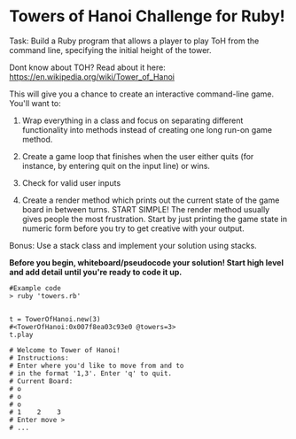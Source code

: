 # Towers of Hanoi Challenge for Ruby!

Task: Build a Ruby program that allows a player to play ToH from the command line, specifying the initial height of the tower.

Dont know about TOH? Read about it here: 
https://en.wikipedia.org/wiki/Tower_of_Hanoi

This will give you a chance to create an interactive command-line game. You'll want to:

1. Wrap everything in a class and focus on separating different functionality into methods instead of creating one long run-on game method.

2. Create a game loop that finishes when the user either quits (for instance, by entering quit on the input line) or wins.

3. Check for valid user inputs

4. Create a render method which prints out the current state of the game board in between turns. START SIMPLE! The render method usually gives people the most frustration. Start by just printing the game state in numeric form before you try to get creative with your output.

Bonus: Use a stack class and implement your solution using stacks. 

**Before you begin, whiteboard/pseudocode your solution! Start high level and add detail until you're ready to code it up.**

```
#Example code
> ruby 'towers.rb'


t = TowerOfHanoi.new(3)
#<TowerOfHanoi:0x007f8ea03c93e0 @towers=3>
t.play

# Welcome to Tower of Hanoi!
# Instructions:
# Enter where you'd like to move from and to
# in the format '1,3'. Enter 'q' to quit.
# Current Board:
# o
# o
# o    
# 1    2    3
# Enter move >
# ...
```

